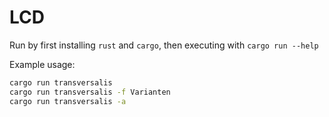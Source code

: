 # LCD

Run by first installing `rust` and `cargo`, then executing with `cargo run --help`

Example usage: 

```bash
cargo run transversalis
cargo run transversalis -f Varianten
cargo run transversalis -a
```